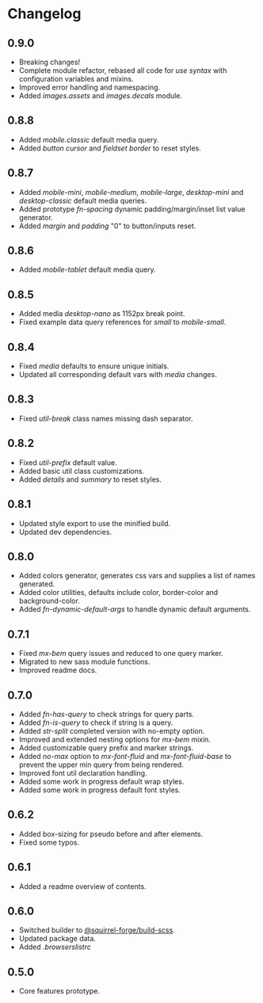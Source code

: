 # Changelog

## 0.9.0
 - Breaking changes!
 - Complete module refactor, rebased all code for *use syntax* with configuration variables and mixins.
 - Improved error handling and namespacing.
 - Added *images.assets* and *images.decals* module.

## 0.8.8
 - Added *mobile.classic* default media query.
 - Added *button cursor* and *fieldset border* to reset styles.

## 0.8.7
 - Added *mobile-mini*, *mobile-medium*, *mobile-large*, *desktop-mini* and *desktop-classic* default media queries.
 - Added prototype *fn-spacing* dynamic padding/margin/inset list value generator.
 - Added *margin* and *padding* "0" to button/inputs reset.

## 0.8.6
 - Added *mobile-tablet* default media query.

## 0.8.5
 - Added media *desktop-nano* as 1152px break point.
 - Fixed example data query references for *small* to *mobile-small*.

## 0.8.4
 - Fixed *media* defaults to ensure unique initials.
 - Updated all corresponding default vars with *media* changes.

## 0.8.3
 - Fixed *util-break* class names missing dash separator. 

## 0.8.2
 - Fixed *util-prefix* default value.
 - Added basic util class customizations.
 - Added *details* and *summary* to reset styles.

## 0.8.1
 - Updated style export to use the minified build.
 - Updated dev dependencies.

## 0.8.0
 - Added colors generator, generates css vars and supplies a list of names generated.
 - Added color utilities, defaults include color, border-color and background-color.
 - Added *fn-dynamic-default-args* to handle dynamic default arguments.

## 0.7.1
 - Fixed *mx-bem* query issues and reduced to one query marker.
 - Migrated to new sass module functions.
 - Improved readme docs.

## 0.7.0
 - Added *fn-has-query* to check strings for query parts.
 - Added *fn-is-query* to check if string is a query.
 - Added *str-split* completed version with no-empty option.
 - Improved and extended nesting options for *mx-bem* mixin.
 - Added customizable query prefix and marker strings.
 - Added *no-max* option to *mx-font-fluid* and *mx-font-fluid-base* to prevent the upper min query from being rendered.
 - Improved font util declaration handling.
 - Added some work in progress default wrap styles.
 - Added some work in progress default font styles.

## 0.6.2
 - Added box-sizing for pseudo before and after elements.
 - Fixed some typos.

## 0.6.1
 - Added a readme overview of contents.

## 0.6.0
 - Switched builder to [@squirrel-forge/build-scss](https://www.npmjs.com/package/@squirrel-forge/build-scss).
 - Updated package data.
 - Added *.browserslistrc*

## 0.5.0
 - Core features prototype.

